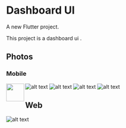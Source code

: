 # Dashboard UI

A new Flutter project.

This project is a dashboard ui .

## Photos
### Mobile
<a href="url"><img src="https://i.ibb.co/Wk8yfmz/mob1-google.png" align="left" height="48" width="48" ></a>
![alt text](https://i.ibb.co/Wk8yfmz/mob1-google.png) 
![alt text](https://i.ibb.co/Pwkr7bG/mob2-google.png)
![alt text](https://i.ibb.co/cXG1SpH/mob4-google.png)
![alt text](https://i.ibb.co/cXG1SpH/mob4-google.png)

## Web
![alt text](https://i.ibb.co/9sxK9Rs/dashboard-macbookpro.png)
